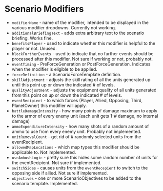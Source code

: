 # Scenario Modifiers

- `modifierName` - name of the modifier, intended to be displayed in the various modifier dropdowns. Currently not
  working.
- `additionalBriefingText` - adds extra arbitrary text to the scenario briefing. Works fine.
- `benefitsPlayer` - used to indicate whether this modifier is helpful to the player or not. Unused.
- `blockFurtherEvents` - used to indicate that no further events should be processed after this modifier. Not sure if
  working or not, probably not.
- `eventTiming` - PreForceGeneration or PostForceGeneration. Indicates when the modifier is eligible to be applied.
- `forceDefinition` - a ScenarioForceTemplate definition.
- `skillAdjustment` - adjusts the skill rating of all the units generated up until this point up or down the
  indicated # of levels.
- `qualityAdjustment` - adjusts the equipment quality of all units generated from this point on up or down the
  indicated # of levels.
- `eventRecipient` - to which forces (Player, Allied, Opposing, Third, PlanetOwner) this modifier will apply.
- `battleDamageIntensity` - how many points of damage maximum to apply to the armor of every enemy unit (each unit
  gets 1-# damage, no internal damage)
- `ammoExpenditureIntensity` - how many shots of a random amount of ammo to use from every enemy unit. Probably not
  implemented.
- `unitRemovalCount` - get rid of # randomly selected units from the eventRecipient.
- `allowedMapLocations` - which map types this modifier should be applicable to. Not implemented.
- `useAmbushLogic` - pretty sure this hides some random number of units for the eventRecipient. Not sure if
  implemented.
- `switchSides` - causes units from the `eventRecepient` to switch to the opposing side if allied. Not sure if
  implemented.
- `objectives` - one or more ScenarioObjectives to be added to the scenario template. Implemented.
